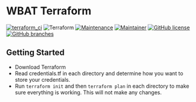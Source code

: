 # WBAT Terraform

[![terraform_ci](https://github.com/wbat/wbat-terraform/actions/workflows/terraform_ci.yml/badge.svg)](https://github.com/wbat/wbat-terraform/actions/workflows/terraform_ci.yml)
![Terraform](https://img.shields.io/badge/terraform-%235835CC.svg?style=for-the-badge&logo=terraform&logoColor=white)
[![Maintenance](https://img.shields.io/badge/Maintained%3F-yes-green.svg)](https://github.com/wbat/wbat-terraform/graphs/commit-activity)
[![Maintainer](https://img.shields.io/badge/maintainer-@WBAT-blue)](https://github.com/wbat/)
[![GitHub license](https://badgen.net/github/license/wbat/wbat-terraform)](https://github.com/wbat/wbat-terraform/blob/master/LICENSE)
[![GitHub branches](https://badgen.net/github/branches/wbat/wbat-terraform)](https://github.com/wbat/wbat-terraform/)

## Getting Started

* Download Terraform
* Read credentials.tf in each directory and determine how you want to store your credentials.
* Run `terraform init` and then `terraform plan` in each directory to make sure everything is working.  This will not make any changes.

